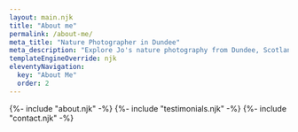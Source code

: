 ```yaml
---
layout: main.njk
title: "About me"
permalink: /about-me/
meta_title: "Nature Photographer in Dundee"
meta_description: "Explore Jo's nature photography from Dundee, Scotland. Stunning landscapes, wildlife, and serene scenes captured with passion and precision."
templateEngineOverride: njk
eleventyNavigation:
  key: "About Me"
  order: 2
---
```

{%- include "about.njk" -%}
{%- include "testimonials.njk" -%}
{%- include "contact.njk" -%}